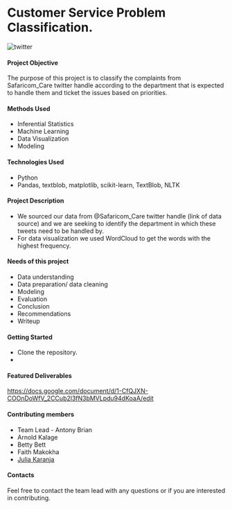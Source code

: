 # Customer Service Problem Classification.

![twitter](https://user-images.githubusercontent.com/109353419/211259124-6e9a63d5-ad5e-46a3-9911-5f9b0d00bdc7.jpeg)

#### Project Objective
The purpose of this project is to classify the complaints from Safaricom_Care twitter handle according to the department that is expected to handle them and ticket the issues based on priorities.

#### Methods Used 
* Inferential Statistics
* Machine Learning
* Data Visualization
* Modeling


#### Technologies Used
* Python
* Pandas, textblob, matplotlib, scikit-learn, TextBlob, NLTK


#### Project Description
* We sourced our data from @Safaricom_Care twitter handle (link of data source) and we are seeking to identify the department in which these tweets need to be handled by.
* For data visualization we used WordCloud to get the words with the highest frequency.

#### Needs of this project
* Data understanding
* Data preparation/ data cleaning
* Modeling
* Evaluation
* Conclusion
* Recommendations
* Writeup


#### Getting Started
* Clone the repository.
* 

#### Featured Deliverables
https://docs.google.com/document/d/1-CfQJXN-COOnDoWfV_2CCub2l3fN3bMVLpdu94dKoaA/edit

#### Contributing members
* Team Lead - Antony Brian
* Arnold Kalage
* Betty Bett
* Faith Makokha
* [Julia Karanja](https://github.com/juliakaranja)


#### Contacts
Feel free to contact the team lead with any questions or if you are interested in contributing.

